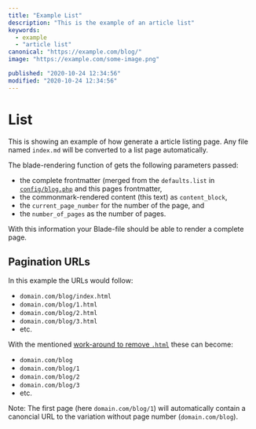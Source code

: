 ```yaml
---
title: "Example List"
description: "This is the example of an article list"
keywords:
  - example
  - "article list"
canonical: "https://example.com/blog/"
image: "https://example.com/some-image.png"

published: "2020-10-24 12:34:56"
modified: "2020-10-24 12:34:56"
---
```


# List

This is showing an example of how generate a article listing page. Any file named `index.md` will be converted to a list page automatically.

The blade-rendering function of gets the following parameters passed:

 - the complete frontmatter (merged from the `defaults.list` in [`config/blog.php`](https://github.com/spekulatius/laravel-commonmark-blog/blob/main/config/blog.php) and this pages frontmatter,
 - the commonmark-rendered content (this text) as `content_block`,
 - the `current_page_number` for the number of the page, and
 - the `number_of_pages` as the number of pages.

With this information your Blade-file should be able to render a complete page.


## Pagination URLs

In this example the URLs would follow:

 - `domain.com/blog/index.html`
 - `domain.com/blog/1.html`
 - `domain.com/blog/2.html`
 - `domain.com/blog/3.html`
 - etc.

With the mentioned [work-around to remove `.html`](https://github.com/spekulatius/laravel-commonmark-blog#server-configuration) these can become:

 - `domain.com/blog`
 - `domain.com/blog/1`
 - `domain.com/blog/2`
 - `domain.com/blog/3`
 - etc.

Note: The first page (here `domain.com/blog/1`) will automatically contain a canoncial URL to the variation without page number (`domain.com/blog`).
